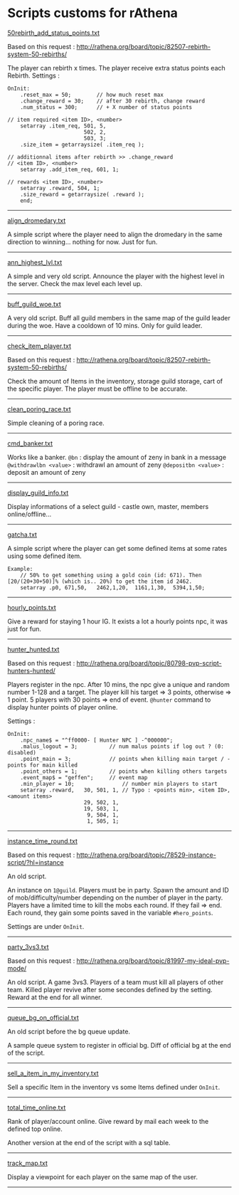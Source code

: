# Scripts customs for rAthena

[50rebirth_add_status_points.txt](https://github.com/Atemo/scripts_customs/blob/master/olds_scripts/50rebirth_add_status_points.txt)


Based on this request : http://rathena.org/board/topic/82507-rebirth-system-50-rebirths/

The player can rebirth x times. The player receive extra status points each Rebirth.
Settings :
```
OnInit:
	.reset_max = 50;		// how much reset max
	.change_reward = 30;	// after 30 rebirth, change reward
	.num_status = 300;		// + X number of status points

// item required <item ID>, <number>
	setarray .item_req, 501, 5,
						502, 2,
						503, 3;
	.size_item = getarraysize( .item_req );

// additionnal items after rebirth >> .change_reward
// <item ID>, <number>
	setarray .add_item_req, 601, 1;

// rewards <item ID>, <number>
	setarray .reward, 504, 1;
	.size_reward = getarraysize( .reward );
	end;
```
--------------------------------------------------------------------------------------------------------------------------------

[align_dromedary.txt](https://github.com/Atemo/scripts_customs/blob/master/olds_scripts/align_dromedary.txt)


A simple script where the player need to align the dromedary in the same direction to winning... nothing for now. Just for fun.

--------------------------------------------------------------------------------------------------------------------------------
[ann_highest_lvl.txt](https://github.com/Atemo/scripts_customs/blob/master/olds_scripts/ann_highest_lvl.txt)


A simple and very old script.
Announce the player with the highest level in the server. Check the max level each level up.

--------------------------------------------------------------------------------------------------------------------------------
[buff_guild_woe.txt](https://github.com/Atemo/scripts_customs/blob/master/olds_scripts/buff_guild_woe.txt)

A very old script.
Buff all guild members in the same map of the guild leader during the woe.
Have a cooldown of 10 mins.
Only for guild leader.

--------------------------------------------------------------------------------------------------------------------------------

[check_item_player.txt](https://github.com/Atemo/scripts_customs/blob/master/olds_scripts/check_item_player.txt)

Based on this request : http://rathena.org/board/topic/82507-rebirth-system-50-rebirths/

Check the amount of Items in the inventory, storage guild storage, cart of the specific player.
The player must be offline to be accurate.

--------------------------------------------------------------------------------------------------------------------------------

[clean_poring_race.txt](https://github.com/Atemo/scripts_customs/blob/master/olds_scripts/clean_poring_race.txt)


Simple cleaning of a poring race.

--------------------------------------------------------------------------------------------------------------------------------

[cmd_banker.txt](https://github.com/Atemo/scripts_customs/blob/master/olds_scripts/cmd_banker.txt)


Works like a banker.
`@bn` : display the amount of zeny in bank in a message
`@withdrawlbn <value>` : withdrawl an amount of zeny
`@depositbn <value>` : deposit an amount of zeny

--------------------------------------------------------------------------------------------------------------------------------

[display_guild_info.txt](https://github.com/Atemo/scripts_customs/blob/master/olds_scripts/display_guild_info.txt)


Display informations of a select guild - castle own, master, members online/offline...

--------------------------------------------------------------------------------------------------------------------------------

[gatcha.txt](https://github.com/Atemo/scripts_customs/blob/master/olds_scripts/gatcha.txt)


A simple script where the player can get some defined items at some rates using some defined item.

```
Example:
	// 50% to get something using a gold coin (id: 671). Then [20/(20+30+50)]% (which is.. 20%) to get the item id 2462.
	setarray .p0, 671,50,	2462,1,20,	1161,1,30,	5394,1,50;
```

--------------------------------------------------------------------------------------------------------------------------------

[hourly_points.txt](https://github.com/Atemo/scripts_customs/blob/master/olds_scripts/hourly_points.txt)


Give a reward for staying 1 hour IG.
It exists a lot a hourly points npc, it was just for fun.

--------------------------------------------------------------------------------------------------------------------------------


[hunter_hunted.txt](https://github.com/Atemo/scripts_customs/blob/master/olds_scripts/hunter_hunted.txt)

Based on this request : http://rathena.org/board/topic/80798-pvp-script-hunters-hunted/

Players register in the npc. After 10 mins, the npc give a unique and random number 1-128 and a target.
The player kill his target => 3 points, otherwise => 1 point.
5 players with 30 points => end of event.
`@hunter` command to display hunter points of player online.

Settings :
```
OnInit:
	.npc_name$ = "^ff0000- [ Hunter NPC ] -^000000";
	.malus_logout = 3;			// num malus points if log out ? (0: disabled)
	.point_main = 3;			// points when killing main target / - points for main killed
	.point_others = 1;			// points when killing others targets
	.event_map$ = "geffen";		// event map
	.min_player = 10;				// number min players to start
	setarray .reward,	30, 501, 1,	// Typo : <points min>, <item ID>, <amount items>
						29, 502, 1,
						19, 503, 1,
						 9, 504, 1,
						 1, 505, 1;
```
--------------------------------------------------------------------------------------------------------------------------------


[instance_time_round.txt](https://github.com/Atemo/scripts_customs/blob/master/olds_scripts/instance_time_round.txt)

Based on this request : http://rathena.org/board/topic/78529-instance-script/?hl=instance

An old script.

An instance on `1@guild`.
Players must be in party.
Spawn the amount and ID of mob/difficulty/number depending on the number of player in the party.
Players have a limited time to kill the mobs each round. If they fail => end.
Each round, they gain some points saved in the variable `#hero_points`.

Settings are under `OnInit`.

--------------------------------------------------------------------------------------------------------------------------------


[party_3vs3.txt](https://github.com/Atemo/scripts_customs/blob/master/olds_scripts/party_3vs3.txt)

Based on this request : http://rathena.org/board/topic/81997-my-ideal-pvp-mode/

An old script.
A game 3vs3. Players of a team must kill all players of other team. Killed player revive after some secondes defined by the setting.
Reward at the end for all winner.


--------------------------------------------------------------------------------------------------------------------------------


[queue_bg_on_official.txt](https://github.com/Atemo/scripts_customs/blob/master/olds_scripts/queue_bg_on_official.txt)

An old script before the bg queue update.

A sample queue system to register in official bg.
Diff of official bg at the end of the script.


--------------------------------------------------------------------------------------------------------------------------------

[sell_a_item_in_my_inventory.txt](https://github.com/Atemo/scripts_customs/blob/master/olds_scripts/sell_a_item_in_my_inventory.txt)

Sell a specific Item in the inventory vs some Items defined under `OnInit`.

--------------------------------------------------------------------------------------------------------------------------------

[total_time_online.txt](https://github.com/Atemo/scripts_customs/blob/master/olds_scripts/total_time_online.txt)

Rank of player/account online.
Give reward by mail each week to the defined top online.

Another version at the end of the script with a sql table.

--------------------------------------------------------------------------------------------------------------------------------

[track_map.txt](https://github.com/Atemo/scripts_customs/blob/master/olds_scripts/track_map.txt)

Display a viewpoint for each player on the same map of the user.

--------------------------------------------------------------------------------------------------------------------------------

